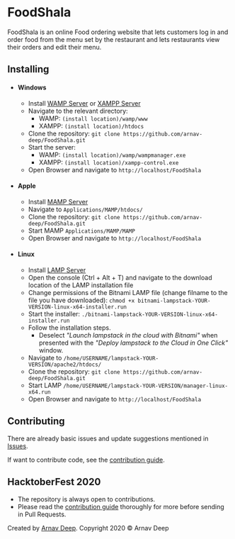 # FoodShala

FoodShala is an online Food ordering website that lets customers log in and order food from the menu set by the restaurant and lets restaurants view their orders and edit their menu.

## Installing

- #### Windows
  - Install [WAMP Server](http://www.wampserver.com/en/) or [XAMPP Server](https://www.apachefriends.org/download.html)
  - Navigate to the relevant  directory: 
    - WAMP:   `(install location)/wamp/www`
    - XAMPP:  `(install location)/htdocs`
  - Clone the repository: `git clone https://github.com/arnav-deep/FoodShala.git`
  - Start the server:
    - WAMP:   `(install location)/wamp/wampmanager.exe`
    - XAMPP:  `(install location)/xampp-control.exe`
  - Open Browser and navigate to `http://localhost/FoodShala`

- #### Apple
  - Install [MAMP Server](https://www.mamp.info/en/downloads/)
  - Navigate to `Applications/MAMP/htdocs/`
  - Clone the repository: `git clone https://github.com/arnav-deep/FoodShala.git`
  - Start MAMP `Applications/MAMP/MAMP`
  - Open Browser and navigate to `http://localhost/FoodShala`

- #### Linux
  - Install [LAMP Server](https://bitnami.com/stack/lamp/installer)
  - Open the console (Ctrl + Alt + T) and navigate to the download location of the LAMP installation file
  - Change permissions of the Bitnami LAMP file (change filname to the file you have downloaded):
    `chmod +x bitnami-lampstack-YOUR-VERSION-linux-x64-installer.run`
  - Start the installer:
    `./bitnami-lampstack-YOUR-VERSION-linux-x64-installer.run`
  - Follow the installation steps.
    - Deselect *"Launch lampstack in the cloud with Bitnami"* when presented with the  *"Deploy lampstack to the Cloud in One Click"* window.
  - Navigate to `/home/USERNAME/lampstack-YOUR-VERSION/apache2/htdocs/`
  - Clone the repository: `git clone https://github.com/arnav-deep/FoodShala.git`
  - Start LAMP `/home/USERNAME/lampstack-YOUR-VERSION/manager-linux-x64.run`
  - Open Browser and navigate to `http://localhost/FoodShala`

## Contributing

There are already basic issues and update suggestions mentioned in [Issues](https://github.com/arnav-deep/FoodShala/issues).

If want to contribute code, see the [contribution guide](https://github.com/arnav-deep/FoodShala/blob/master/CONTRIBUTING.md).

## HacktoberFest 2020

- The repository is always open to contributions.
- Please read the [contribution guide](https://github.com/arnav-deep/FoodShala/blob/master/CONTRIBUTING.md) thoroughly for more before sending in Pull Requests.

Created by [Arnav Deep](https://github.com/arnav-deep/).
Copyright 2020 © Arnav Deep
